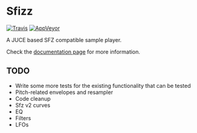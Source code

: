 # Sfizz

[![Travis](https://img.shields.io/travis/com/sfztools/sfizz.svg?label=Linux-macOS&style=popout&logo=travis)](https://travis-ci.com/sfztools/sfizz)
[![AppVeyor](https://img.shields.io/appveyor/ci/sfztools/sfizz.svg?label=Windows&style=popout&logo=appveyor)](https://ci.appveyor.com/project/sfztools/sfizz)

A JUCE based SFZ compatible sample player.

Check the [documentation page][] for more information.

[documentation page]: https://sfztools.github.io/sfizz/

## TODO
- Write some more tests for the existing functionality that can be tested
- Pitch-related envelopes and resampler
- Code cleanup
- Sfz v2 curves
- EQ
- Filters
- LFOs
